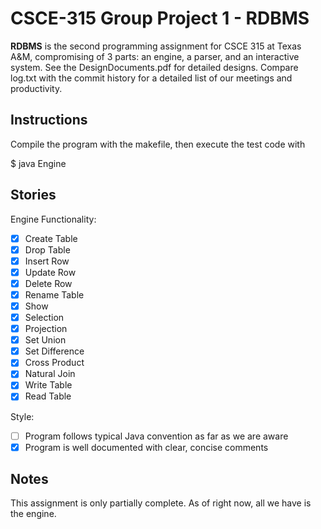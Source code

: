 # CSCE-315 Group Project 1 - RDBMS

**RDBMS** is the second programming assignment for CSCE 315 at Texas A&M, compromising of 3 parts: an engine, a parser, and an interactive system. See the DesignDocuments.pdf for detailed designs. Compare log.txt with the commit history for a detailed list of our meetings and productivity.

## Instructions
Compile the program with the makefile, then execute the test code with 

$ java Engine

## Stories

Engine Functionality: 

- [x] Create Table
- [x] Drop Table
- [x] Insert Row
- [x] Update Row
- [x] Delete Row
- [x] Rename Table
- [x] Show
- [x] Selection
- [x] Projection
- [x] Set Union
- [x] Set Difference
- [x] Cross Product
- [x] Natural Join
- [x] Write Table
- [x] Read Table

Style:

- [ ] Program follows typical Java convention as far as we are aware
- [x] Program is well documented with clear, concise comments

## Notes
This assignment is only partially complete. As of right now, all we have is the engine. 
